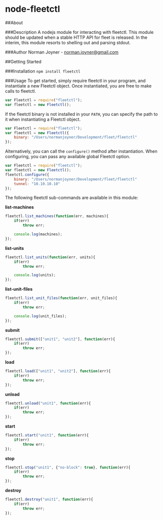 node-fleetctl
====================

##About

###Description
A nodejs module for interacting with fleetctl. This module should be updated when a stable HTTP API for fleet is released. In the interim, this module resorts to shelling out and parsing stdout.

###Author
Norman Joyner - norman.joyner@gmail.com

##Getting Started

###Installation
```npm install fleetctl```

###Usage
To get started, simply require fleetctl in your program, and instantiate a new Fleetctl object. Once instantiated, you are free to make calls to fleetctl.
```javascript
var Fleetctl = require("fleetctl");
var fleetctl = new Fleetctl();
```

If the fleetctl binary is not installed in your ```PATH```, you can specify the path to it when instantiating a Fleetctl object.
```javascript
var Fleetctl = require("fleetctl");
var fleetctl = new Fleetctl({
    binary: "/Users/normanjoyner/Development/fleet/fleetctl"
});
```

Alternatively, you can call the ```configure()``` method after instantiation. When configuring, you can pass any available global Fleetctl option.
```javascript
var Fleetctl = require("fleetctl");
var fleetctl = new Fleetctl();
fleetctl.configure({
    binary: "/Users/normanjoyner/Development/fleet/fleetctl"
    tunnel: "10.10.10.10"
});
```

The following fleetctl sub-commands are available in this module:

**list-machines**
```javascript
fleetctl.list_machines(function(err, machines){
    if(err)
        throw err;

    console.log(machines);
});
```

**list-units**
```javascript
fleetctl.list_units(function(err, units){
    if(err)
        throw err;

    console.log(units);
});
```

**list-unit-files**
```javascript
fleetctl.list_unit_files(function(err, unit_files){
    if(err)
        throw err;

    console.log(unit_files);
});
```

**submit**
```javascript
fleetctl.submit(["unit1", "unit2"], function(err){
    if(err)
        throw err;
});
```

**load**
```javascript
fleetctl.load(["unit1", "unit2"], function(err){
    if(err)
        throw err;
});
```

**unload**
```javascript
fleetctl.unload("unit1", function(err){
    if(err)
        throw err;
});
```

**start**
```javascript
fleetctl.start("unit1", function(err){
    if(err)
        throw err;
});
```

**stop**
```javascript
fleetctl.stop("unit1", {"no-block": true}, function(err){
    if(err)
        throw err;
});
```

**destroy**
```javascript
fleetctl.destroy("unit1", function(err){
    if(err)
        throw err;
});
```
